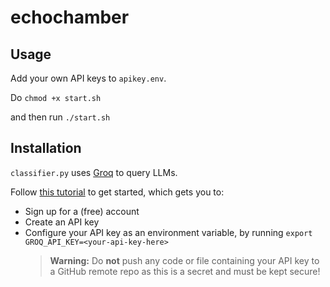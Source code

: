 # echochamber

## Usage

Add your own API keys to `apikey.env`.

Do `chmod +x start.sh`

and then run `./start.sh`

## Installation

`classifier.py` uses [Groq](https://groq.com/) to query LLMs.

Follow [this tutorial](https://console.groq.com/docs/quickstart) to get started, which gets you to:
- Sign up for a (free) account
- Create an API key
- Configure your API key as an environment variable, by running
  `export GROQ_API_KEY=<your-api-key-here>`
  > **Warning:** Do **not** push any code or file containing your API key to a GitHub remote repo as this is a secret and must be kept secure!


